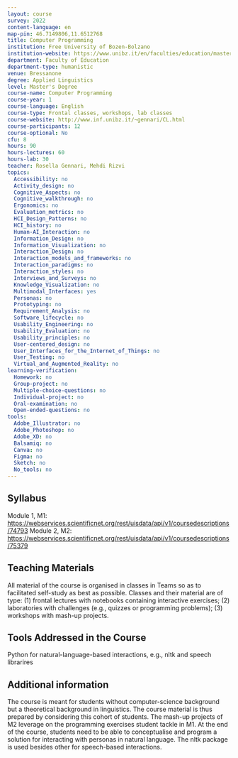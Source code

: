 ```yaml
---
layout: course
survey: 2022
content-language: en
map-pin: 46.7149806,11.6512768
title: Computer Programming
institution: Free University of Bozen-Bolzano
institution-website: https://www.unibz.it/en/faculties/education/master-applied-linguistics/ 
department: Faculty of Education
department-type: humanistic
venue: Bressanone
degree: Applied Linguistics
level: Master's Degree
course-name: Computer Programming
course-year: 1
course-language: English
course-type: Frontal classes, workshops, lab classes
course-website: http://www.inf.unibz.it/~gennari/CL.html
course-participants: 12
course-optional: No
cfu: 8
hours: 90
hours-lectures: 60
hours-lab: 30
teacher: Rosella Gennari, Mehdi Rizvi
topics: 
  Accessibility: no
  Activity_design: no
  Cognitive_Aspects: no
  Cognitive_walkthrough: no
  Ergonomics: no
  Evaluation_metrics: no
  HCI_Design_Patterns: no
  HCI_history: no
  Human-AI_Interaction: no
  Information_Design: no
  Information_Visualization: no
  Interaction_Design: no
  Interaction_models_and_frameworks: no
  Interaction_paradigms: no
  Interaction_styles: no
  Interviews_and_Surveys: no
  Knowledge_Visualization: no
  Multimodal_Interfaces: yes
  Personas: no
  Prototyping: no
  Requirement_Analysis: no
  Software_lifecycle: no
  Usability_Engineering: no
  Usability_Evaluation: no
  Usability_principles: no
  User-centered_design: no
  User_Interfaces_for_the_Internet_of_Things: no
  User_Testing: no
  Virtual_and_Augmented_Reality: no
learning-verification: 
  Homework: no 
  Group-project: no 
  Multiple-choice-questions: no 
  Individual-project: no 
  Oral-examination: no 
  Open-ended-questions: no 
tools: 
  Adobe_Illustrator: no 
  Adobe_Photoshop: no 
  Adobe_XD: no 
  Balsamiq: no 
  Canva: no 
  Figma: no 
  Sketch: no 
  No_tools: no 
---
```



## Syllabus 
Module 1, M1: https://webservices.scientificnet.org/rest/uisdata/api/v1/coursedescriptions/74793 
Module 2, M2: https://webservices.scientificnet.org/rest/uisdata/api/v1/coursedescriptions/75379

## Teaching Materials 
All material of the course is organised in classes in Teams so as to facilitated self-study as best as possible. Classes and their material are of type: (1) frontal lectures with notebooks containing interactive exercises; (2) laboratories with challenges (e.g., quizzes or programming problems); (3) workshops with mash-up projects. 

## Tools Addressed in the Course 
Python for natural-language-based interactions, e.g., nltk and speech librarires

## Additional information 
The course is meant for students without computer-science background but a theoretical background in linguistics. The course material is thus prepared by considering this cohort of students. The mash-up projects of M2 leverage on the programming exercises student tackle in M1. At the end of the course, students need to be able to conceptualise and program a solution for interacting with personas in natural language. The nltk package is used besides other for speech-based interactions. 
